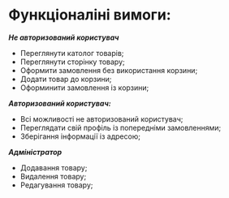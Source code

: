 # Функціоналіні вимоги:
___Не авторизований користувач___

- Переглянути католог товарів;
- Переглянути сторінку товару;
- Оформити замовлення без використання корзини;
- Додати товар до корзини;
- Оформинити замовлення із корзини;

___Авторизований користувач:___

- Всі можливості не авторизований користувач;
- Переглядати свій профіль із попередніми замовленнями;
- Зберігання інформації із адресою;

___Адміністратор___

- Додавання товару;
- Видалення товару;
- Редагування товару;